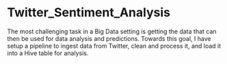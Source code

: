 # Twitter_Sentiment_Analysis
The most challenging task in a Big Data setting is getting the data that can then be used for data analysis and predictions. Towards this goal, I have setup a pipeline to ingest data from Twitter, clean and process it, and load it into a Hive table for analysis.
